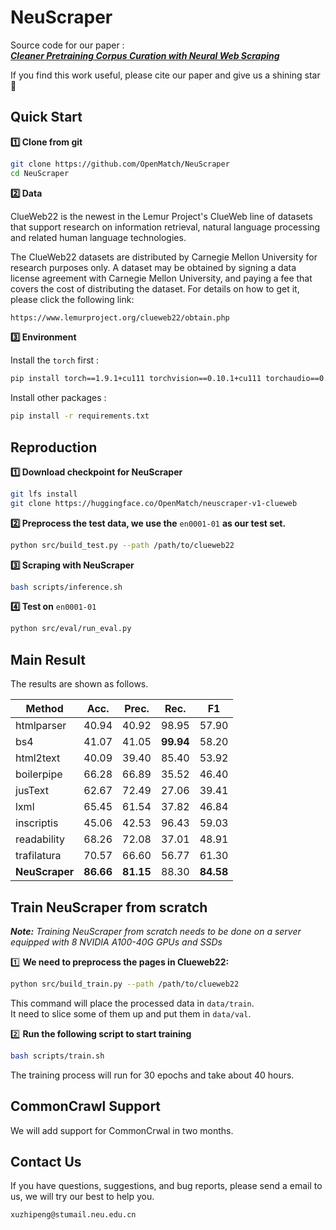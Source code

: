# NeuScraper

Source code for our paper :  
***[Cleaner Pretraining Corpus Curation with Neural Web Scraping](https://arxiv.org/abs/2402.14652)***

If you find this work useful, please cite our paper  and give us a shining star 🌟



## Quick Start

**1️⃣ Clone from git**

```bash
git clone https://github.com/OpenMatch/NeuScraper
cd NeuScraper
```

**2️⃣ Data**

ClueWeb22 is the newest in the Lemur Project's ClueWeb line of datasets that support research on information retrieval, natural language processing and related human language technologies. 

The ClueWeb22 datasets are distributed by Carnegie Mellon University for research purposes only. A dataset may be obtained by signing a data license agreement with Carnegie Mellon University, and paying a fee that covers the cost of distributing the dataset. For details on how to get it, please click the following link:

```bash
https://www.lemurproject.org/clueweb22/obtain.php
```

**3️⃣ Environment**

Install the `torch` first :

```bash
pip install torch==1.9.1+cu111 torchvision==0.10.1+cu111 torchaudio==0.9.1 -f https://download.pytorch.org/whl/torch_stable.html
```

Install other packages :

```bash
pip install -r requirements.txt
```



## Reproduction

**1️⃣ Download checkpoint for NeuScraper**

```bash
git lfs install
git clone https://huggingface.co/OpenMatch/neuscraper-v1-clueweb
```

**2️⃣ Preprocess the test data, we use the** `en0001-01` **as our test set.**

```bash
python src/build_test.py --path /path/to/clueweb22
```

**3️⃣ Scraping with NeuScraper**

```bash
bash scripts/inference.sh
```

**4️⃣ Test on** `en0001-01`

```bash
python src/eval/run_eval.py
```



## Main Result 

The results are shown as follows.

| **Method**     | **Acc.**  | **Prec.** | **Rec.**  | **F1**    |
| -------------- | --------- | --------- | --------- | --------- |
| htmlparser     | 40.94     | 40.92     | 98.95     | 57.90     |
| bs4            | 41.07     | 41.05     | **99.94** | 58.20     |
| html2text      | 40.09     | 39.40     | 85.40     | 53.92     |
| boilerpipe     | 66.28     | 66.89     | 35.52     | 46.40     |
| jusText        | 62.67     | 72.49     | 27.06     | 39.41     |
| lxml           | 65.45     | 61.54     | 37.82     | 46.84     |
| inscriptis     | 45.06     | 42.53     | 96.43     | 59.03     |
| readability    | 68.26     | 72.08     | 37.01     | 48.91     |
| trafilatura    | 70.57     | 66.60     | 56.77     | 61.30     |
| **NeuScraper** | **86.66** | **81.15** | 88.30     | **84.58** |



## Train NeuScraper from scratch 

***Note:** Training NeuScraper from scratch needs to be done on a server equipped with 8 NVIDIA A100-40G GPUs and SSDs*

1️⃣ **We need to preprocess the pages in Clueweb22:**

```bash
python src/build_train.py --path /path/to/clueweb22
```

This command will place the processed data in `data/train`.  
It need to slice some of them up and put them in `data/val`.

2️⃣ **Run the following script to start training**

```bash
bash scripts/train.sh
```

The training process will run for 30 epochs and take about 40 hours. 



## CommonCrawl Support

We will add support for CommonCrwal in two months.



## Contact Us

If you have questions, suggestions, and bug reports, please send a email to us, we will try our best to help you. 

```bash
xuzhipeng@stumail.neu.edu.cn  
```